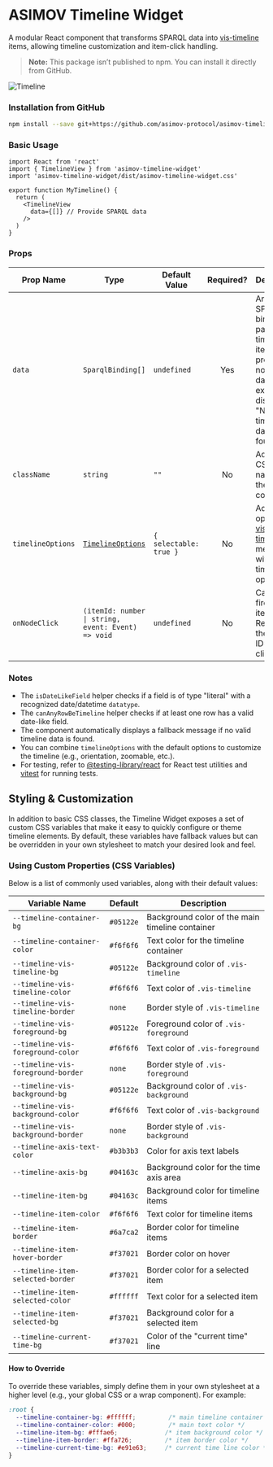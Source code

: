 # ASIMOV Timeline Widget

A modular React component that transforms SPARQL data into [vis-timeline](https://github.com/visjs/vis-timeline) items, allowing timeline customization and item-click handling.

> **Note:** This package isn’t published to npm. You can install it directly from GitHub.

![Timeline](https://github.com/user-attachments/assets/a8c6c9ff-ab6e-4936-927f-352e01cabb9b)


### Installation from GitHub

```bash
npm install --save git+https://github.com/asimov-protocol/asimov-timeline-widget.git
```

### Basic Usage

```tsx
import React from 'react'
import { TimelineView } from 'asimov-timeline-widget'
import 'asimov-timeline-widget/dist/asimov-timeline-widget.css'

export function MyTimeline() {
  return (
    <TimelineView
      data={[]} // Provide SPARQL data
    />
  )
}

```

### Props

| Prop Name       | Type                                                                                  | Default Value        | Required? | Description                                                                                                                                                       |
|-----------------|---------------------------------------------------------------------------------------|----------------------|:--------:|-------------------------------------------------------------------------------------------------------------------------------------------------------------------|
| `data`    | `SparqlBinding[]`                                                                     | `undefined`         |    Yes     | Array of SPARQL bindings to parse into timeline items. If not provided or no valid date fields exist, displays "No valid timeline data found."                   |
| `className`     | `string`                                                                              | `""`                |    No     | Additional CSS class names for the timeline container                                                                                                            |
| `timelineOptions` | [`TimelineOptions`](https://visjs.github.io/vis-timeline/docs/timeline/#Styles) | `{ selectable: true }` |    No     | Additional options for [vis-timeline](https://github.com/visjs/vis-timeline), merged with default timeline options                                               |
| `onNodeClick`    | `(itemId: number \| string, event: Event) => void`                                   | `undefined`         |    No     | Callback fired on item click. Receives the item’s ID and the click event                                                                                          |

### Notes

- The `isDateLikeField` helper checks if a field is of type "literal" with a recognized date/datetime `datatype`.
- The `canAnyRowBeTimeline` helper checks if at least one row has a valid date-like field.
- The component automatically displays a fallback message if no valid timeline data is found.
- You can combine `timelineOptions` with the default options to customize the timeline (e.g., orientation, zoomable, etc.).
- For testing, refer to [@testing-library/react](https://testing-library.com/docs/react-testing-library/intro/) for React test utilities and [vitest](https://vitest.dev/) for running tests.

## Styling & Customization

In addition to basic CSS classes, the Timeline Widget exposes a set of custom CSS variables that make it easy to quickly configure or theme timeline elements. By default, these variables have fallback values but can be overridden in your own stylesheet to match your desired look and feel.

### Using Custom Properties (CSS Variables)

Below is a list of commonly used variables, along with their default values:

| Variable Name                                 | Default                     | Description                                      |
|----------------------------------------------|-----------------------------|--------------------------------------------------|
| `--timeline-container-bg`                     | `#05122e`                   | Background color of the main timeline container |
| `--timeline-container-color`                  | `#f6f6f6`                   | Text color for the timeline container           |
| `--timeline-vis-timeline-bg`                  | `#05122e`                   | Background color of `.vis-timeline`             |
| `--timeline-vis-timeline-color`               | `#f6f6f6`                   | Text color of `.vis-timeline`                   |
| `--timeline-vis-timeline-border`              | `none`                      | Border style of `.vis-timeline`                 |
| `--timeline-vis-foreground-bg`                | `#05122e`                   | Foreground color of `.vis-foreground`           |
| `--timeline-vis-foreground-color`             | `#f6f6f6`                   | Text color of `.vis-foreground`                 |
| `--timeline-vis-foreground-border`            | `none`                      | Border style of `.vis-foreground`               |
| `--timeline-vis-background-bg`                | `#05122e`                   | Background color of `.vis-background`           |
| `--timeline-vis-background-color`             | `#f6f6f6`                   | Text color of `.vis-background`                 |
| `--timeline-vis-background-border`            | `none`                      | Border style of `.vis-background`               |
| `--timeline-axis-text-color`                  | `#b3b3b3`                   | Color for axis text labels                      |
| `--timeline-axis-bg`                          | `#04163c`                   | Background color for the time axis area         |
| `--timeline-item-bg`                          | `#04163c`                   | Background color for timeline items             |
| `--timeline-item-color`                       | `#f6f6f6`                   | Text color for timeline items                   |
| `--timeline-item-border`                      | `#6a7ca2`                   | Border color for timeline items                 |
| `--timeline-item-hover-border`                | `#f37021`                   | Border color on hover                           |
| `--timeline-item-selected-border`             | `#f37021`                   | Border color for a selected item                |
| `--timeline-item-selected-color`              | `#ffffff`                   | Text color for a selected item                  |
| `--timeline-item-selected-bg`                 | `#f37021`                   | Background color for a selected item            |
| `--timeline-current-time-bg`                  | `#f37021`                   | Color of the "current time" line                |

#### How to Override

To override these variables, simply define them in your own stylesheet at a higher level (e.g., your global CSS or a wrap component). For example:

```css
:root {
  --timeline-container-bg: #ffffff;         /* main timeline container background */
  --timeline-container-color: #000;         /* main text color */
  --timeline-item-bg: #fffae6;             /* item background color */
  --timeline-item-border: #ffa726;         /* item border color */
  --timeline-current-time-bg: #e91e63;     /* current time line color */
}
